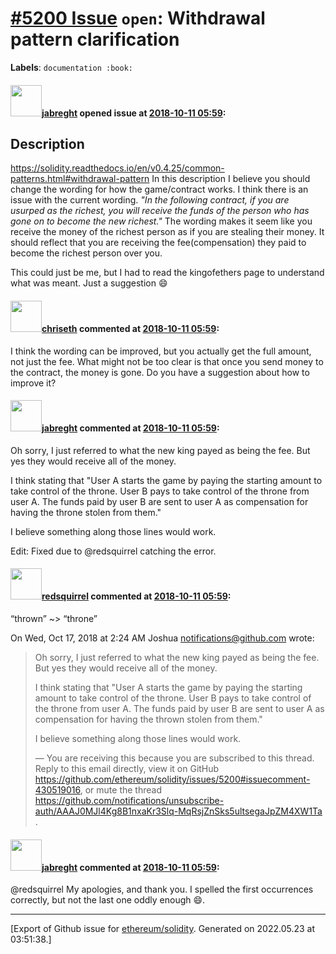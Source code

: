 # [\#5200 Issue](https://github.com/ethereum/solidity/issues/5200) `open`: Withdrawal pattern clarification
**Labels**: `documentation :book:`


#### <img src="https://avatars.githubusercontent.com/u/1384785?v=4" width="50">[jabreght](https://github.com/jabreght) opened issue at [2018-10-11 05:59](https://github.com/ethereum/solidity/issues/5200):

## Description

https://solidity.readthedocs.io/en/v0.4.25/common-patterns.html#withdrawal-pattern
In this description I believe you should change the wording for how the game/contract works. I think there is an issue with the current wording. 
      _"In the following contract, if you are usurped as the richest, you will receive the funds of the person 
      who has gone on to become the new richest."_
The wording makes it seem like you receive the money of the richest person as if you are stealing their money. It should reflect that you are receiving the fee(compensation) they paid to become the richest person over you.

This could just be me, but I had to read the kingofethers page to understand what was meant. Just a suggestion 😄 

#### <img src="https://avatars.githubusercontent.com/u/9073706?v=4" width="50">[chriseth](https://github.com/chriseth) commented at [2018-10-11 05:59](https://github.com/ethereum/solidity/issues/5200#issuecomment-428889047):

I think the wording can be improved, but you actually get the full amount, not just the fee. What might not be too clear is that once you send money to the contract, the money is gone. Do you have a suggestion about how to improve it?

#### <img src="https://avatars.githubusercontent.com/u/1384785?v=4" width="50">[jabreght](https://github.com/jabreght) commented at [2018-10-11 05:59](https://github.com/ethereum/solidity/issues/5200#issuecomment-430519016):

Oh sorry, I just referred to what the new king payed as being the fee. But yes they would receive all of the money. 

I think stating that "User A starts the game by paying the starting amount to take control of the throne. User B pays to take control of the throne from user A. The funds paid by user B are sent to user A as compensation for having the throne stolen from them."

I believe something along those lines would work.

Edit: Fixed due to @redsquirrel catching the error.

#### <img src="https://avatars.githubusercontent.com/u/2512?v=4" width="50">[redsquirrel](https://github.com/redsquirrel) commented at [2018-10-11 05:59](https://github.com/ethereum/solidity/issues/5200#issuecomment-430565610):

“thrown” ~> “throne”

On Wed, Oct 17, 2018 at 2:24 AM Joshua <notifications@github.com> wrote:

> Oh sorry, I just referred to what the new king payed as being the fee. But
> yes they would receive all of the money.
>
> I think stating that "User A starts the game by paying the starting amount
> to take control of the throne. User B pays to take control of the throne
> from user A. The funds paid by user B are sent to user A as compensation
> for having the thrown stolen from them."
>
> I believe something along those lines would work.
>
> —
> You are receiving this because you are subscribed to this thread.
> Reply to this email directly, view it on GitHub
> <https://github.com/ethereum/solidity/issues/5200#issuecomment-430519016>,
> or mute the thread
> <https://github.com/notifications/unsubscribe-auth/AAAJ0MJl4Kg8B1nxaKr3Slq-MqRsjZnSks5ultsegaJpZM4XW1Ta>
> .
>

#### <img src="https://avatars.githubusercontent.com/u/1384785?v=4" width="50">[jabreght](https://github.com/jabreght) commented at [2018-10-11 05:59](https://github.com/ethereum/solidity/issues/5200#issuecomment-432122807):

@redsquirrel 
My apologies, and thank you. I spelled the first occurrences correctly, but not the last one oddly enough 😄.


-------------------------------------------------------------------------------



[Export of Github issue for [ethereum/solidity](https://github.com/ethereum/solidity). Generated on 2022.05.23 at 03:51:38.]
